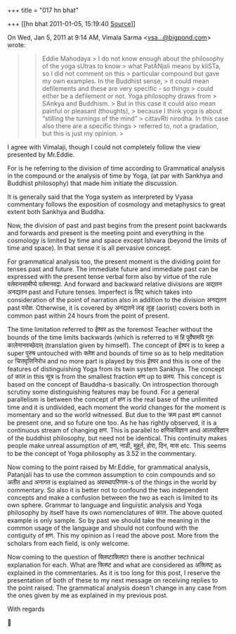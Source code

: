 +++
title = "017 hn bhat"

+++
[[hn bhat	2011-01-05, 15:19:40 [Source](https://groups.google.com/g/samskrita/c/0oGCp8epmvQ)]]



On Wed, Jan 5, 2011 at 9:14 AM, Vimala Sarma \<[vsa...@bigpond.com]()\> wrote:  

> 
> > 
> > Eddie Mahodaya >
> I do not know enough about the philosophy of the yoga sUtras to know > what PatANjali means by kliSTa, so I did not comment on this > particular compound but gave my own examples. In the Buddhist sense, > it could mean defilements and these are very specific - so things > could either be a defilement or not. Yoga philosophy draws from > SAnkya and Buddhism. >
> But in this case it could also mean painful or pleasant (thoughts), > because I think yoga is about “stilling the turnings of the mind” > cittavRti nirodha. In this case also there are a specific things > referred to, not a gradation, but this is just my opinion. >
> 
> > 
> > 

I agree with Vimalaji, though I could not completely follow the view presented by Mr.Eddie.

For is he referring to the division of time according to Grammatical analysis in the compound or the analysis of time by Yoga, (at par with Sankhya and Buddhist philosophy) that made him initiate the discussion.

  

It is generally said that the Yoga system as interpreted by Vyasa commentary follows the exposition of cosmology and metaphysics to great extent both Sankhya and Buddha.

  

Now, the division of past and past begins from the present point backwards and forwards and present is the meeting point and everything in the cosmology is limited by time and space except Ishvara (beyond the limits of time and space). In that sense it is all pervasive concept.

  

For grammatical analysis too, the present moment is the dividing point for tenses past and future. The immediate future and immediate past can be expressed with the present tense verbal form also by virtue of the rule वर्तमानसामीप्ये वर्तमानवद्वा. And forward and backward relative divisions are अद्यतन अनद्यतन past and Future tenses. Imperfect is लिट् which takes into consideration of the point of narration also in addition to the division अनद्यतन past परोक्ष. Otherwise, it is covered by अनद्यतने लङ् लूङ् (aorist) covers both in common past within 24 hours from the point of present.

  

The time limitation referred to ईश्वर as the foremost Teacher without the bounds of the time limits backwards (which is referred to स हि पूर्वेषामपि गुरुः कालेनानवच्छेदात् (translation given by himself). The concept of ईश्वर is to keep a super पुरुष untouched with क्लेश and bounds of time so as to help meditation or चित्तवृत्तिनिरोध and no more part is played by this ईश्वर and this is one of the features of distinguishing Yoga from its twin system Sankhya. The concept of काल in this सूत्र is from the smallest fraction क्षण up to प्रलय. This concept is based on the concept of Bauddha-s basically. On introspection thorough scrutiny some distinguishing features may be found. For a general parallelism is between the concept of क्षण is the real base of the unlimited time and it is undivided, each moment the world changes for the moment is momentary and so the world witnessed. But due to the क्रम past क्षण cannot be present one, and so future one too. As he has rightly observed, it is a continuous stream of changing क्षण. This is parallel to क्षणिकविज्ञान and आलयविज्ञान of the buddhist philosophy, but need not be identical. This continuity makes people make unreal assumption of क्षण, नाडी, मुहूर्त, होरा, दिन, मास etc. This seems to be the concept of Yoga philosophy as 3.52 in the commentary.

  

Now coming to the point raised by Mr.Eddie, for grammatical analysis, Patanjali has to use the common assumption to coin compounds and so अतीत and अनागत is explained as अवस्थापरिणाम-s of the things in the world by commentary. So also it is better not to confound the two independent concepts and make a confusion between the two as each is limited to its own sphere. Grammar to language and linguistic analysis and Yoga philosophy by itself have its own nomenclatures of काल. The above quoted example is only sample. So by past we should take the meaning in the common usage of the language and should not confound with the contiguity of क्षण. This my opinion as I read the above post. More from the scholars from each field, is only welcome.

  

Now coming to the question of क्लिष्टाक्लिष्टाः there is another technical explanation for each. What are क्लिष्ट and what are considered as अक्लिष्ट् as explained in the commentaries. As it is too long for this post, I reserve the presentation of both of these to my next message on receiving replies to the point raised. The grammatical analysis doesn't change in any case from the ones given by me as explained in my previous post.



With regards

  

  

  



